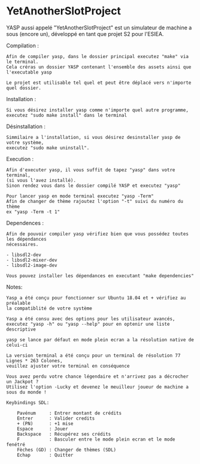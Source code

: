 # YetAnotherSlotProject
YASP aussi appelé "YetAnotherSlotProject" est un simulateur de machine a sous (encore un),
développé en tant que projet S2 pour l'ESIEA.

Compilation :

    Afin de compiler yasp, dans le dossier principal executez "make" via le terminal.
    Cela créras un dossier YASP contenant l'ensemble des assets ainsi que l'executable yasp

    Le projet est utilisable tel quel et peut être déplacé vers n'importe quel dossier.

Installation :

    Si vous désirez installer yasp comme n'importe quel autre programme,
    executez "sudo make install" dans le terminal

Désinstallation :

    Simmilaire a l'installation, si vous désirez desinstaller yasp de votre système,
    executez "sudo make uninstall".

Execution :

    Afin d'executer yasp, il vous suffit de tapez "yasp" dans votre terminal,
    (si vous l'avez installé).
    Sinon rendez vous dans le dossier compilé YASP et executez "yasp"
    
    Pour lancer yasp en mode terminal executez "yasp -Term"
    Afin de changer de thème rajoutez l'option "-t" suivi du numéro du thème
    ex "yasp -Term -t 1"

Dependences :

    Afin de pouvoir compiler yasp vérifiez bien que vous possédez toutes les dépendances
    nécessaires.

    - libsdl2-dev
    - libsdl2-mixer-dev
    - libsdl2-image-dev

    Vous pouvez installer les dépendances en executant "make dependencies"

Notes:

    Yasp a été conçu pour fonctionner sur Ubuntu 18.04 et + vérifiez au préalable
    la compatiblité de votre système

    Yasp a été consu avec des options pour les utilisateur avancés,
    executez "yasp -h" ou "yasp --help" pour en optenir une liste descriptive

    yasp se lance par défaut en mode plein ecran a la résolution native de celui-ci

    La version terminal a été conçu pour un terminal de résolution 77 Lignes * 263 Colones,
    veuillez ajuster votre terminal en conséquence

    Vous avez perdu votre chance légendaire et n'arrivez pas a décrocher un Jackpot ?
    Utilisez l'option -Lucky et devenez le meuilleur joueur de machine a sous du monde !

    Keybindings SDL:

        Pavénum     : Entrer montant de crédits
        Entrer      : Valider credits
        + (PN)      : +1 mise
        Espace      : Jouer
        Backspace   : Récupérez ses crédits
        F           : Basculer entre le mode plein ecran et le mode fenétré
        Fèches (GD) : Changer de thèmes (SDL)
        Echap       : Quitter